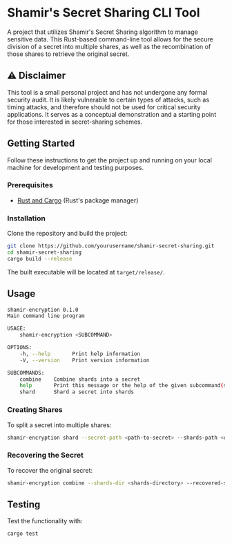 # Shamir's Secret Sharing CLI Tool

A project that utilizes Shamir's Secret Sharing algorithm to manage sensitive data. This Rust-based command-line tool allows for the secure division of a secret into multiple shares, as well as the recombination of those shares to retrieve the original secret.

## :warning: Disclaimer

This tool is a small personal project and has not undergone any formal security audit. It is likely vulnerable to certain types of attacks, such as timing attacks, and therefore should not be used for critical security applications. It serves as a conceptual demonstration and a starting point for those interested in secret-sharing schemes.

## Getting Started

Follow these instructions to get the project up and running on your local machine for development and testing purposes.

### Prerequisites

- [Rust and Cargo](https://www.rust-lang.org/) (Rust's package manager)

### Installation

Clone the repository and build the project:

```sh
git clone https://github.com/yourusername/shamir-secret-sharing.git
cd shamir-secret-sharing
cargo build --release
```

The built executable will be located at `target/release/`.

## Usage

```sh
shamir-encryption 0.1.0
Main command line program

USAGE:
    shamir-encryption <SUBCOMMAND>

OPTIONS:
    -h, --help       Print help information
    -V, --version    Print version information

SUBCOMMANDS:
    combine    Combine shards into a secret
    help       Print this message or the help of the given subcommand(s)
    shard      Shard a secret into shards
``````

### Creating Shares

To split a secret into multiple shares:

```sh
shamir-encryption shard --secret-path <path-to-secret> --shards-path <output-directory> --parts <number-of-shares> --threshold <shares-needed-to-recover>
```

### Recovering the Secret

To recover the original secret:

```sh
shamir-encryption combine --shards-dir <shards-directory> --recovered-secret-path <recovery-path>
```

## Testing

Test the functionality with:

```sh
cargo test
```
